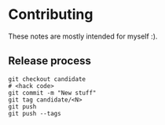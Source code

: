 # Contributing

These notes are mostly intended for myself :).

## Release process

```
git checkout candidate
# <hack code>
git commit -m "New stuff"
git tag candidate/<N>
git push
git push --tags
```
